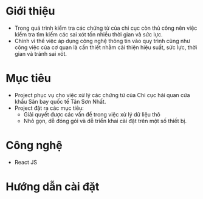 # Giới thiệu
- Trong quá trình kiểm tra các chứng từ của chi cục còn thủ công nên việc kiểm tra tìm kiếm các sai xót tốn nhiều thời gian và sức lực.
- Chính vì thế việc áp dụng công nghệ thông tin vào quy trình cũng như công việc của cơ quan là cần thiết nhằm cải thiện hiệu suất, sức lực, thời gian và tránh sai xót.

# Mục tiêu
- Project phục vụ cho việc xử lý các chứng từ của Chi cục hải quan cửa khẩu Sân bay quốc tế Tân Sơn Nhất.
- Project đặt ra các mục tiêu:
   - Giải quyết được các vấn đề trong việc xử lý dữ liệu thô
   - Nhỏ gọn, dễ đóng gói và dễ triển khai cài đặt trên một số thiết bị.

# Công nghệ
- React JS

# Hướng dẫn cài đặt
